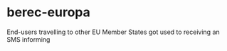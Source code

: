 # berec-europa
End-users travelling to other EU Member States got used to receiving an SMS informing
